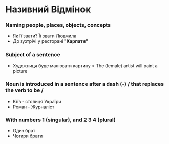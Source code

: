 # Називний Відмінок


### Naming people, places, objects, concepts
- Як її звати? Її звати Людмила
- До зузтрічі у ресторані **"Карпати"**

### Subject of a sentence
- Художниця буде малювати картину > The (female) artist will paint a picture

### Noun is introduced in a sentence after a dash (-) / that replaces the verb to be /
- Кіїв - столиця Україри
- Роман - Журналіст

### With numbers 1 (singular), and 2 3 4 (plural)
- Один брат
- Чотири брати
